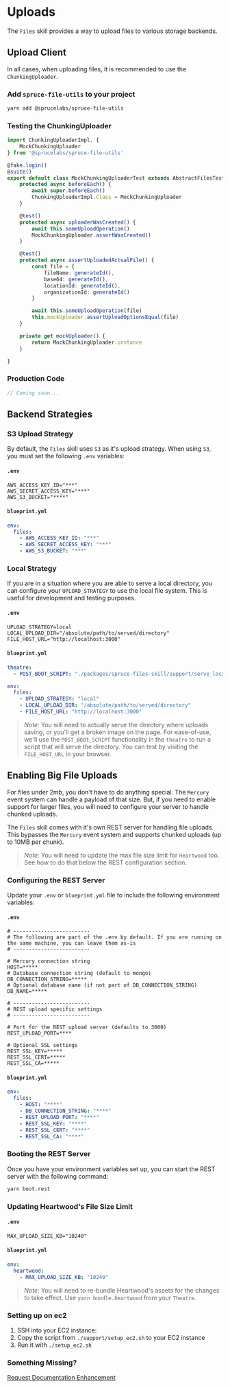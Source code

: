 # Uploads

The `Files` skill provides a way to upload files to various storage backends.

## Upload Client

In all cases, when uploading files, it is recommended to use the `ChunkingUploader`.

### Add `spruce-file-utils` to your project

```bash
yarn add @sprucelabs/spruce-file-utils
```

### Testing the ChunkingUploader

```typescript
import ChunkingUploaderImpl, {
    MockChunkingUploader
} from '@sprucelabs/spruce-file-utils'

@fake.login()
@suite()
export default class MockChunkingUploaderTest extends AbstractFilesTest {
    protected async beforeEach() {
        await super.beforeEach()
        ChunkingUploaderImpl.Class = MockChunkingUploader
    }

    @test()
    protected async uploaderWasCreated() {
        await this.someUploadOperation()
        MockChunkingUploader.assertWasCreated()
    }

    @test()
    protected async assertUploadedActualFile() {
        const file = {
            fileName: generateId(),
            base64: generateId(),
            locationId: generateId(),
            organizationId: generateId()
        }

        await this.someUploadOperation(file)
        this.mockUploader.assertUploadOptionsEqual(file)
    }

    private get mockUploader() {
        return MockChunkingUploader.instance
    }

}

```

### Production Code

```typescript
// Coming soon...
```

## Backend Strategies

### S3 Upload Strategy

By default, the `Files` skill uses `S3` as it's upload strategy. When using `S3`, you must set the following `.env` variables:

#### `.env`
```.env
AWS_ACCESS_KEY_ID="***"
AWS_SECRET_ACCESS_KEY="***"
AWS_S3_BUCKET="****"
```

#### `blueprint.yml`
```yml
env:
  files:
    - AWS_ACCESS_KEY_ID: "***"
    - AWS_SECRET_ACCESS_KEY: "***"
    - AWS_S3_BUCKET: "***"
```

### Local Strategy
If you are in a situation where you are able to serve a local directory, you can configure your `UPLOAD_STRATEGY` to use the local file system. This is useful for development and testing purposes.

#### `.env`
```.env
UPLOAD_STRATEGY=local
LOCAL_UPLOAD_DIR="/absolute/path/to/served/directory"
FILE_HOST_URL="http://localhost:3000"
```

#### `blueprint.yml`
```yml
theatre:
  - POST_BOOT_SCRIPT: "./packages/spruce-files-skill/support/serve_local_uploads.sh"

env:
  files:
    - UPLOAD_STRATEGY: "local"
    - LOCAL_UPLOAD_DIR: "/absolute/path/to/served/directory"
    - FILE_HOST_URL: "http://localhost:3000"

```

> *Note*: You will need to actually serve the directory where uploads saving, or you'll get a broken image on the page. For ease-of-use, we'll use the `POST_BOOT_SCRIPT` functionality in the `theatre` to run a script that will serve the directory. You can test by visiting the `FILE_HOST_URL` in your browser.

## Enabling Big File Uploads
For files under 2mb, you don't have to do anything special. The `Mercury` event system can handle a payload of that size. But, if you need to enable support for larger files, you will need to configure your server to handle chunked uploads.

The `Files` skill comes with it's own REST server for handling file uploads. This bypasses the `Mercury` event system and supports chunked uploads (up to 10MB per chunk).

> *Note*: You will need to update the max file size limit for `Heartwood` too. See how to do that below the REST configuration section.

### Configuring the REST Server

Update your `.env` or `blueprint.yml` file to include the following environment variables:


#### `.env`

```.env
# -------------------------
# The following are part of the .env by default. If you are running on the same machine, you can leave them as-is
# -------------------------

# Mercury connection string
HOST=***** 
# Database connection string (default to mongo)
DB_CONNECTION_STRING=*****
# Optional database name (if not part of DB_CONNECTION_STRING)
DB_NAME=*****

# -------------------------
# REST upload specific settings
# -------------------------

# Port for the REST upload server (defaults to 3000)
REST_UPLOAD_PORT=****

# Optional SSL settings
REST_SSL_KEY=*****
REST_SSL_CERT=*****
REST_SSL_CA=*****
```

#### `blueprint.yml`
```yml
env:
  files:
    - HOST: "****"
    - DB_CONNECTION_STRING: "****"
    - REST_UPLOAD_PORT: "****"
    - REST_SSL_KEY: "****"
    - REST_SSL_CERT: "****"
    - REST_SSL_CA: "****"
```

### Booting the REST Server

Once you have your environment variables set up, you can start the REST server with the following command:

```bash
yarn boot.rest
```


### Updating Heartwood's File Size Limit


#### `.env`
```.env
MAX_UPLOAD_SIZE_KB="10240"
```

#### `blueprint.yml`
```yml
env:
  heartwood:
    - MAX_UPLOAD_SIZE_KB: "10240"
```

> *Note*: You will need to re-bundle Heartwood's assets for the changes to take effect. Use `yarn bundle.heartwood` from your `Theatre`.


### Setting up on ec2

1. SSH into your EC2 instance:
2. Copy the script from `./support/setup_ec2.sh` to your EC2 instance
3. Run it with `./setup_ec2.sh`


### Something Missing?

<div class="grid-buttons">
    <a class="btn" href="https://forms.gle/2ZMtwUxg1egV8sHT8">Request Documentation Enhancement</a>
</div>